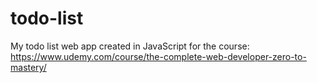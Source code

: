 # todo-list
My todo list web app created in JavaScript for the course: https://www.udemy.com/course/the-complete-web-developer-zero-to-mastery/



